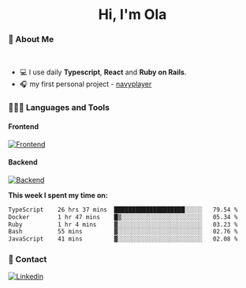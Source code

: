 <h1 align="center">Hi, I'm Ola</h1>

### 💅 About Me

<br/>

- 💻 I use daily **Typescript**, **React** and **Ruby on Rails**.
- 🎧 my first personal project - [navyplayer](https://navyplayer.netlify.app/)

### 👩🏻‍💻 Languages and Tools

#### Frontend

[![Frontend](https://skillicons.dev/icons?i=react,nextjs,ts,js,html,css,scss,tailwind)](https://skillicons.dev)

#### Backend
[![Backend](https://skillicons.dev/icons?i=nodejs,express,nestjs,rails,graphql)](https://skillicons.dev)

**This week I spent my time on:**

<!--START_SECTION:waka-->

```txt
TypeScript    26 hrs 37 mins  ████████████████████░░░░░   79.54 %
Docker        1 hr 47 mins    █▒░░░░░░░░░░░░░░░░░░░░░░░   05.34 %
Ruby          1 hr 4 mins     ▓░░░░░░░░░░░░░░░░░░░░░░░░   03.23 %
Bash          55 mins         ▓░░░░░░░░░░░░░░░░░░░░░░░░   02.76 %
JavaScript    41 mins         ▓░░░░░░░░░░░░░░░░░░░░░░░░   02.08 %
```

<!--END_SECTION:waka-->

### 📨 Contact
  
[![Linkedin](https://skillicons.dev/icons?i=linkedin)](https://linkedin.com/in/aleksandra-kamińska)
